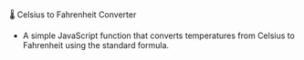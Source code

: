 🌡️ Celsius to Fahrenheit Converter
- A simple JavaScript function that converts temperatures from Celsius to Fahrenheit using the standard formula.
